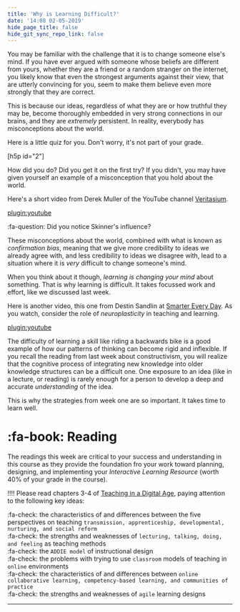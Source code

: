 ```yaml
---
title: 'Why is Learning Difficult?'
date: '14:08 02-05-2019'
hide_page_title: false
hide_git_sync_repo_link: false
---
```


You may be familiar with the challenge that it is to change someone else's mind. If you have ever argued with someone whose beliefs are different from yours, whether they are a friend or a random stranger on the internet, you likely know that even the strongest arguments against their view, that are utterly convincing for you, seem to make them believe even more strongly that they are correct.

This is because our ideas, regardless of what they are or how truthful they may be, become thoroughly embedded in very strong connections in our brains, and they are *extremely* persistent. In reality, everybody has misconceptions about the world.

Here is a little quiz for you. Don't worry, it's not part of your grade.

[h5p id="2"]

How did you do? Did you get it on the first try? If you didn't, you may have given yourself an example of a misconception that you hold about the world.

Here's a short video from Derek Muller of the YouTube channel [Veritasium](https://veritasium.com).

[plugin:youtube](https://www.youtube.com/watch?v=eVtCO84MDj8)

:fa-question: Did you notice Skinner's influence?

These misconceptions about the world, combined with what is known as *confirmation bias*, meaning that we give more credibility to ideas we already agree with, and less credibility to ideas we disagree with, lead to a situation where it is *very* difficult to change someone's mind.

When you think about it though, *learning is changing your mind* about something. That is why learning is difficult. It takes focussed work and effort, like we discussed last week.

Here is another video, this one from Destin Sandlin at [Smarter Every Day](https://smartereveryday.com). As you watch, consider the role of *neuroplasticity* in teaching and learning.

[plugin:youtube](https://www.youtube.com/watch?v=Ybo4Lk3CI98)

The difficulty of learning a skill like riding a backwards bike is a good example of how our patterns of thinking can become rigid and inflexible. If you recall the reading from last week about constructivism, you will realize that the cognitive process of integrating new knowledge into older knowledge structures can be a difficult one. One exposure to an idea (like in a lecture, or reading) is rarely enough for a person to develop a deep and accurate *understanding* of the idea.

This is why the strategies from week one are so important. It takes time to learn well.

# :fa-book: Reading

The readings this week are critical to your success and understanding in this course as they provide the foundation fro your work toward planning, designing, and implementing your *Interactive Learning Resource* (worth 40% of your grade in the course).

!!!! Please read chapters 3-4 of [Teaching in a Digital Age](https://opentextbc.ca/teachinginadigitalage), paying attention to the following key ideas:

:fa-check: the characteristics of and differences between the five perspectives on teaching `transmission, apprenticeship, developmental, nurturing, and social reform` <br>
:fa-check: the strengths and weaknesses of `lecturing, talking, doing, and feeling` as teaching methods <br>
:fa-check: the `ADDIE model` of instructional design <br>
:fa-check: the problems with trying to use `classroom` models of teaching in `online` environments <br>
:fa-check: the characteristics of and differences between `online collaborative learning, competency-based learning, and communities of practice` <br>
:fa-check: the strengths and weaknesses of `agile` learning designs <br>

---
